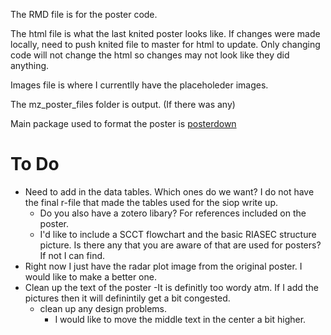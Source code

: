 The RMD file is for the poster code. 

The html file is what the last knited poster looks like. If changes were made locally, need to push knited file to master for html to update. Only changing code will not change the html so changes may not look like they did anything. 

Images file is where I currentlly have the placeholeder images. 

The mz_poster_files folder is output. (If there was any)


Main package used to format the poster is [posterdown](https://github.com/brentthorne/posterdown/wiki) 

# To Do
- Need to add in the data tables. Which ones do we want? I do not have the final r-file that made the tables used for the siop write up. 
   - Do you also have a zotero libary? For references included on the poster. 
   - I'd like to include a SCCT flowchart and the basic RIASEC structure picture. Is there any that you are aware of that are used for posters? If not I can find. 
- Right now I just have the radar plot image from the original poster. I would like to make a better one. 
- Clean up the text of the poster
  -It is definitly too wordy atm. If I add the pictures then it will definintily get a bit congested. 
    - clean up any design problems. 
      - I would like to move the middle text in the center a bit higher. 
